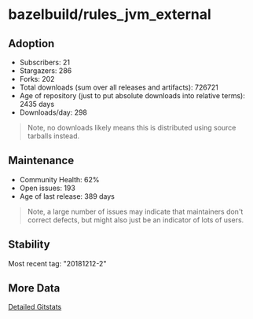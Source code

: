 # bazelbuild/rules_jvm_external

## Adoption

- Subscribers: 21
- Stargazers: 286
- Forks: 202
- Total downloads (sum over all releases and artifacts): 726721
- Age of repository (just to put absolute downloads into relative terms): 2435 days
- Downloads/day: 298

> Note, no downloads likely means this is distributed using source tarballs instead.

## Maintenance

- Community Health: 62%
- Open issues: 193
- Age of last release: 389 days

> Note, a large number of issues may indicate that maintainers don't correct defects, but might also
> just be an indicator of lots of users.

## Stability

Most recent tag: "20181212-2"

## More Data

[Detailed Gitstats](/bazel-catalog/gitstats/bazelbuild/rules_jvm_external)

